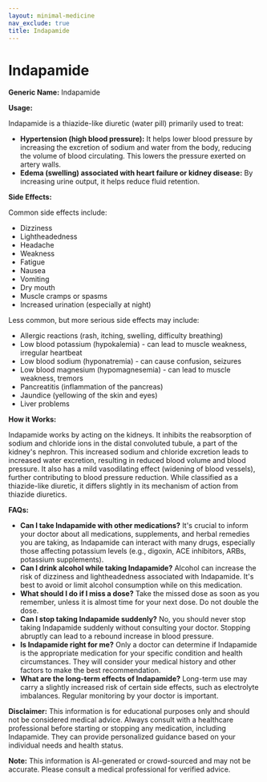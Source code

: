 ```yaml
---
layout: minimal-medicine
nav_exclude: true
title: Indapamide
---
```


# Indapamide

**Generic Name:** Indapamide

**Usage:**

Indapamide is a thiazide-like diuretic (water pill) primarily used to treat:

* **Hypertension (high blood pressure):**  It helps lower blood pressure by increasing the excretion of sodium and water from the body, reducing the volume of blood circulating.  This lowers the pressure exerted on artery walls.
* **Edema (swelling) associated with heart failure or kidney disease:** By increasing urine output, it helps reduce fluid retention.


**Side Effects:**

Common side effects include:

* Dizziness
* Lightheadedness
* Headache
* Weakness
* Fatigue
* Nausea
* Vomiting
* Dry mouth
* Muscle cramps or spasms
* Increased urination (especially at night)

Less common, but more serious side effects may include:

* Allergic reactions (rash, itching, swelling, difficulty breathing)
* Low blood potassium (hypokalemia) - can lead to muscle weakness, irregular heartbeat
* Low blood sodium (hyponatremia) - can cause confusion, seizures
* Low blood magnesium (hypomagnesemia) - can lead to muscle weakness, tremors
* Pancreatitis (inflammation of the pancreas)
* Jaundice (yellowing of the skin and eyes)
* Liver problems


**How it Works:**

Indapamide works by acting on the kidneys. It inhibits the reabsorption of sodium and chloride ions in the distal convoluted tubule, a part of the kidney's nephron. This increased sodium and chloride excretion leads to increased water excretion, resulting in reduced blood volume and blood pressure.  It also has a mild vasodilating effect (widening of blood vessels), further contributing to blood pressure reduction.  While classified as a thiazide-like diuretic, it differs slightly in its mechanism of action from thiazide diuretics.

**FAQs:**

* **Can I take Indapamide with other medications?**  It's crucial to inform your doctor about all medications, supplements, and herbal remedies you are taking, as Indapamide can interact with many drugs, especially those affecting potassium levels (e.g., digoxin, ACE inhibitors, ARBs, potassium supplements).
* **Can I drink alcohol while taking Indapamide?** Alcohol can increase the risk of dizziness and lightheadedness associated with Indapamide.  It's best to avoid or limit alcohol consumption while on this medication.
* **What should I do if I miss a dose?** Take the missed dose as soon as you remember, unless it is almost time for your next dose. Do not double the dose.
* **Can I stop taking Indapamide suddenly?** No, you should never stop taking Indapamide suddenly without consulting your doctor.  Stopping abruptly can lead to a rebound increase in blood pressure.
* **Is Indapamide right for me?**  Only a doctor can determine if Indapamide is the appropriate medication for your specific condition and health circumstances.  They will consider your medical history and other factors to make the best recommendation.
* **What are the long-term effects of Indapamide?** Long-term use may carry a slightly increased risk of certain side effects, such as electrolyte imbalances. Regular monitoring by your doctor is important.

**Disclaimer:** This information is for educational purposes only and should not be considered medical advice. Always consult with a healthcare professional before starting or stopping any medication, including Indapamide.  They can provide personalized guidance based on your individual needs and health status.


**Note:** This information is AI-generated or crowd-sourced and may not be accurate. Please consult a medical professional for verified advice.